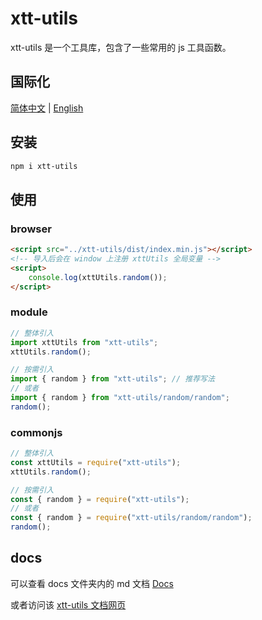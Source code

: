 # xtt-utils

xtt-utils 是一个工具库，包含了一些常用的 js 工具函数。

## 国际化

[简体中文](./README_CN.md) |
[English](./README.md)

## 安装

```bash
npm i xtt-utils
```

## 使用

### browser

```html
<script src="../xtt-utils/dist/index.min.js"></script>
<!-- 导入后会在 window 上注册 xttUtils 全局变量 -->
<script>
	console.log(xttUtils.random());
</script>
```

### module

```javascript
// 整体引入
import xttUtils from "xtt-utils";
xttUtils.random();

// 按需引入
import { random } from "xtt-utils"; // 推荐写法
// 或者
import { random } from "xtt-utils/random/random";
random();
```

### commonjs

```javascript
// 整体引入
const xttUtils = require("xtt-utils");
xttUtils.random();

// 按需引入
const { random } = require("xtt-utils");
// 或者
const { random } = require("xtt-utils/random/random");
random();
```

## docs

可以查看 docs 文件夹内的 md 文档 [Docs](./docs/api/cn/api.md)

或者访问该 [xtt-utils 文档网页](https://xiaotong-tong.github.io/xtt-utils/)

